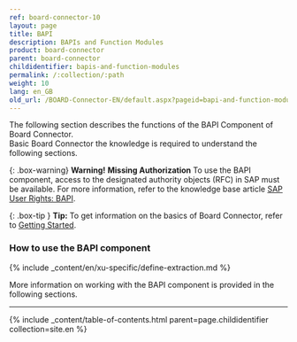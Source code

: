 ```yaml
---
ref: board-connector-10
layout: page
title: BAPI
description: BAPIs and Function Modules
product: board-connector
parent: board-connector
childidentifier: bapis-and-function-modules
permalink: /:collection/:path
weight: 10
lang: en_GB
old_url: /BOARD-Connector-EN/default.aspx?pageid=bapi-and-function-modules
---
```


The following section describes the functions of the BAPI Component of Board Connector. <br>
Basic Board Connector the knowledge is required to understand the following sections. <br>

{: .box-warning}
**Warning!** **Missing Authorization**
To use the BAPI component, access to the designated authority objects (RFC) in SAP must be available.
For more information, refer to the knowledge base article [SAP User Rights: BAPI](https://kb.theobald-software.com/sap/authority-objects-sap-user-rights#bapi).

{: .box-tip }
**Tip:** To get information on the basics of Board Connector, refer to [Getting Started](./getting-started). <br>


### How to use the BAPI component
{% include _content/en/xu-specific/define-extraction.md %}

More information on working with the BAPI component is provided in the following sections.

---
{% include _content/table-of-contents.html parent=page.childidentifier collection=site.en %}
